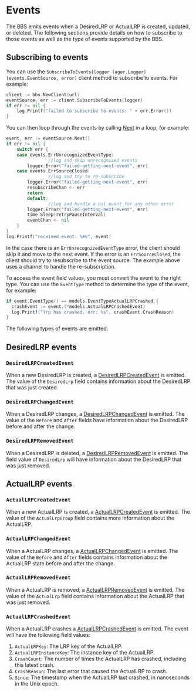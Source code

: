 # Events

The BBS emits events when a DesiredLRP or ActualLRP is created,
updated, or deleted. The following sections provide details on how to subscribe
to those events as well as the type of events supported by the BBS.

## Subscribing to events

You can use the `SubscribeToEvents(logger lager.Logger) (events.EventSource,
error)` client method to subscribe to events. For example:

``` go
client := bbs.NewClient(url)
eventSource, err := client.SubscribeToEvents(logger)
if err != nil {
    log.Printf("failed to subscribe to events: " + err.Error())
}
```

You can then loop through the events by calling
[Next](https://godoc.org/code.cloudfoundry.org/bbs/events#EventSource) in a
loop, for example:

``` go
event, err := eventSource.Next()
if err != nil {
	switch err {
	case events.ErrUnrecognizedEventType:
                //log and skip unrecognized events
		logger.Error("failed-getting-next-event", err)
	case events.ErrSourceClosed:
                //log and try to re-subscribe
		logger.Error("failed-getting-next-event", err)
		resubscribeChan <- err
		return
        default:
                //log and handle a nil event for any other error
		logger.Error("failed-getting-next-event", err)
		time.Sleep(retryPauseInterval)
		eventChan <- nil
	}
}
log.Printf("received event: %#v", event)
```
In the case there is an `ErrUnrecognizedEventType` error,  the client should skip
it and move to the next event. If the error is an `ErrSourceClosed`,  the client
should try to resubscribe to the event source. The example above uses a channel 
to handle the re-subscription.

To access the event field values, you must convert the event to the right
type. You can use the `EventType` method to determine the type of the event,
for example:

``` go
if event.EventType() == models.EventTypeActualLRPCrashed {
  crashEvent := event.(*models.ActualLRPCrashedEvent)
  log.Printf("lrp has crashed. err: %s", crashEvent.CrashReason)
}
```

The following types of events are emitted:

## DesiredLRP events

### `DesiredLRPCreatedEvent`

When a new DesiredLRP is created, a
[DesiredLRPCreatedEvent](https://godoc.org/code.cloudfoundry.org/bbs/models#DesiredLRPCreatedEvent)
is emitted. The value of the `DesiredLrp` field contains information about the
DesiredLRP that was just created.

### `DesiredLRPChangedEvent`

When a DesiredLRP changes, a
[DesiredLRPChangedEvent](https://godoc.org/code.cloudfoundry.org/bbs/models#DesiredLRPChangedEvent)
is emitted. The value of the `Before` and `After` fields have information about the
DesiredLRP before and after the change.

### `DesiredLRPRemovedEvent`

When a DesiredLRP is deleted, a
[DesiredLRPRemovedEvent](https://godoc.org/code.cloudfoundry.org/bbs/models#DesiredLRPRemovedEvent)
is emitted. The field value of `DesiredLrp` will have information about the
DesiredLRP that was just removed.

## ActualLRP events

### `ActualLRPCreatedEvent`

When a new ActualLRP is created, a
[ActualLRPCreatedEvent](https://godoc.org/code.cloudfoundry.org/bbs/models#ActualLRPCreatedEvent)
is emitted. The value of the `ActualLrpGroup` field contains more information
about the ActualLRP.


### `ActualLRPChangedEvent`

When a ActualLRP changes, a
[ActualLRPChangedEvent](https://godoc.org/code.cloudfoundry.org/bbs/models#ActualLRPChangedEvent)
is emitted. The value of the `Before` and `After` fields contains information about the
ActualLRP state before and after the change.

### `ActualLRPRemovedEvent`

When a ActualLRP is removed, a
[ActualLRPRemovedEvent](https://godoc.org/code.cloudfoundry.org/bbs/models#ActualLRPRemovedEvent)
is emitted. The value of the `ActualLrp` field contains information about the
ActualLRP that was just removed.

### `ActualLRPCrashedEvent`

When a ActualLRP crashes a
[ActualLRPCrashedEvent](https://godoc.org/code.cloudfoundry.org/bbs/models#ActualLRPCrashedEvent)
is emitted. The event will have the following field values:

1. `ActualLRPKey`: The LRP key of the ActualLRP.
1. `ActualLRPInstanceKey`: The instance key of the ActualLRP.
1. `CrashCount`: The number of times the ActualLRP has crashed, including this latest crash.
1. `CrashReason`: The last error that caused the ActualLRP to crash.
1. `Since`: The timestamp when the ActualLRP last crashed, in nanoseconds in the Unix epoch.

